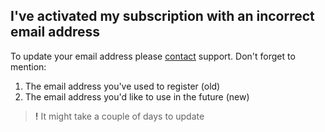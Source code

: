 ## I've activated my subscription with an incorrect email address

To update your email address please [contact](https://serverauditor.uservoice.com/clients/widgets/classic_widget?mode=support&locale=en&forum_id=243650&contact_us=true&custom_template_id=25586&context=site2&embed_type=lightbox&contact_enabled=true&feedback_enabled=false&strings=e30%3D&smartvote=true&default_mode=support&referrer=https%3A%2F%2Fserverauditor.uservoice.com%2F%23uvLink-contactus#contact_us) support. Don't forget to mention:

1. The email address you've used to register (old)
2. The email address you'd like to use in the future (new)

> **!** It might take a couple of days to update

